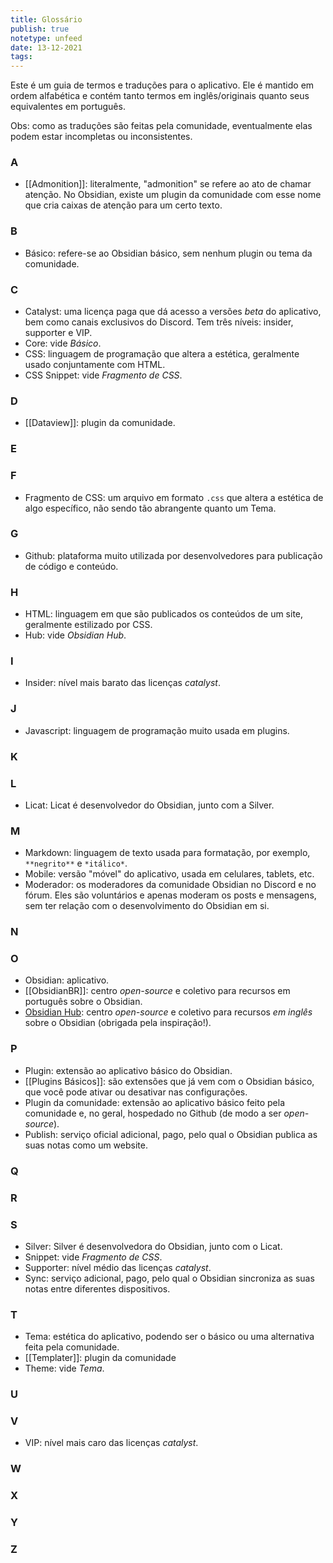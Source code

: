 ```yaml
---
title: Glossário
publish: true
notetype: unfeed
date: 13-12-2021
tags: 
---
```


Este é um guia de termos e traduções para o aplicativo. Ele é mantido em ordem alfabética e contém tanto termos em inglês/originais quanto seus equivalentes em português.

Obs: como as traduções são feitas pela comunidade, eventualmente elas podem estar incompletas ou inconsistentes.


### A

- [[Admonition]]: literalmente, "admonition" se refere ao ato de chamar atenção. No Obsidian, existe um plugin da comunidade com esse nome que cria caixas de atenção para um certo texto.

### B

- Básico: refere-se ao Obsidian básico, sem nenhum plugin ou tema da comunidade. 

### C

- Catalyst: uma licença paga que dá acesso a versões *beta* do aplicativo, bem como canais exclusivos do Discord. Tem três níveis: insider, supporter e VIP.
- Core: vide *Básico*.
- CSS: linguagem de programação que altera a estética, geralmente usado conjuntamente com HTML.
- CSS Snippet: vide *Fragmento de CSS*.

### D

- [[Dataview]]: plugin da comunidade.

### E



### F

- Fragmento de CSS: um arquivo em formato `.css` que altera a estética de algo específico, não sendo tão abrangente quanto um Tema.

### G

- Github: plataforma muito utilizada por desenvolvedores para publicação de código e conteúdo.

### H

- HTML: linguagem em que são publicados os conteúdos de um site, geralmente estilizado por CSS.
- Hub: vide *Obsidian Hub*.

### I

- Insider: nível mais barato das licenças *catalyst*.

### J

- Javascript: linguagem de programação muito usada em plugins.

### K



### L

- Licat: Licat é desenvolvedor do Obsidian, junto com a Silver.

### M

- Markdown: linguagem de texto usada para formatação, por exemplo, `**negrito**` e `*itálico*`.
- Mobile: versão "móvel" do aplicativo, usada em celulares, tablets, etc.
- Moderador: os moderadores da comunidade Obsidian no Discord e no fórum. Eles são voluntários e apenas moderam os posts e mensagens, sem ter relação com o desenvolvimento do Obsidian em si.

### N



### O

- Obsidian: aplicativo.
- [[ObsidianBR]]: centro *open-source* e coletivo para recursos em português sobre o Obsidian.
- [Obsidian Hub](https://publish.obsidian.md/hub/00+-+Start+here): centro *open-source* e coletivo para recursos *em inglês* sobre o Obsidian (obrigada pela inspiração!).

### P

- Plugin: extensão ao aplicativo básico do Obsidian.
- [[Plugins Básicos]]: são extensões que já vem com o Obsidian básico, que você pode ativar ou desativar nas configurações.
- Plugin da comunidade: extensão ao aplicativo básico feito pela comunidade e, no geral, hospedado no Github (de modo a ser *open-source*). 
- Publish: serviço oficial adicional, pago, pelo qual o Obsidian publica as suas notas como um website.

### Q



### R



### S

- Silver: Silver é desenvolvedora do Obsidian, junto com o Licat.
- Snippet: vide *Fragmento de CSS*.
- Supporter: nível médio das licenças *catalyst*.
- Sync: serviço adicional, pago, pelo qual o Obsidian sincroniza as suas notas entre diferentes dispositivos.

### T

- Tema: estética do aplicativo, podendo ser o básico ou uma alternativa feita pela comunidade.
- [[Templater]]: plugin da comunidade
- Theme: vide *Tema*.

### U



### V

- VIP: nível mais caro das licenças *catalyst*.

### W



### X



### Y



### Z
